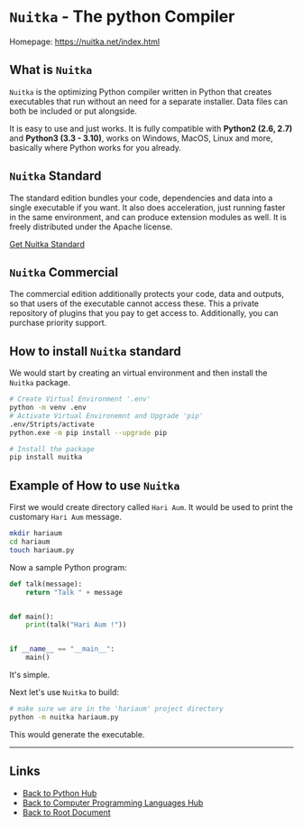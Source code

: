 # `Nuitka` - The python Compiler

Homepage: <https://nuitka.net/index.html>

## What is `Nuitka`

`Nuitka` is the optimizing Python compiler written in Python that creates executables that run without an need for a separate installer. Data files can both be included or put alongside.

It is easy to use and just works. It is fully compatible with **Python2 (2.6, 2.7)** and **Python3 (3.3 - 3.10)**, works on Windows, MacOS, Linux and more, basically where Python works for you already.

## `Nuitka` Standard

The standard edition bundles your code, dependencies and data into a single executable if you want.
It also does acceleration, just running faster in the same environment, and can produce extension modules as well.
It is freely distributed under the Apache license.

[Get Nuitka Standard](https://nuitka.net/pages/download.html)

## `Nuitka` Commercial

The commercial edition additionally protects your code, data and outputs, so that users of the executable cannot access these.
This a private repository of plugins that you pay to get access to.
Additionally, you can purchase priority support.

## How to install `Nuitka` standard

We would start by creating an virtual environment and then install
the `Nuitka` package.

```sh
# Create Virtual Environment '.env'
python -m venv .env
# Activate Virtual Environemnt and Upgrade 'pip'
.env/Stripts/activate
python.exe -m pip install --upgrade pip

# Install the package
pip install nuitka
```

## Example of How to use `Nuitka`

First we would create directory called `Hari Aum`.
It would be used to print the customary `Hari Aum` message.

```sh
mkdir hariaum
cd hariaum
touch hariaum.py
```

Now a sample Python program:

```py
def talk(message):
    return "Talk " + message


def main():
    print(talk("Hari Aum !"))


if __name__ == "__main__":
    main()
```

It's simple.

Next let's use `Nuitka` to build:

```sh
# make sure we are in the 'hariaum' project directory
python -m nuitka hariaum.py
```

This would generate the executable.

----
<!-- Footer Begins Here -->
## Links

- [Back to Python Hub](./README.md)
- [Back to Computer Programming Languages Hub](../README.md)
- [Back to Root Document](../../README.md)
